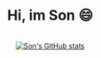 

<!--
**LeDuySon/LeDuySon** is a ✨ _special_ ✨ repository because its `README.md` (this file) appears on your GitHub profile.

Here are some ideas to get you started:

- 🔭 I’m currently working on ...
- 🌱 I’m currently learning ...
- 👯 I’m looking to collaborate on ...
- 🤔 I’m looking for help with ...
- 💬 Ask me about ...
- 📫 How to reach me: ...
- 😄 Pronouns: ...
- ⚡ Fun fact: ...
-->

<h1 align="center"> Hi, im Son 😄 </h1>

<br />

<div align="center"

[![Son's GitHub stats](https://github-readme-stats.vercel.app/api?username=LeDuySon&count_private=True)](https://github.com/anuraghazra/github-readme-stats)

</div>

<br>
